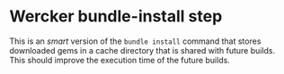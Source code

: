 # Wercker bundle-install step

This is an _smart_ version of the `bundle install` command that stores downloaded gems in a cache directory that is shared with future builds. This should improve the execution time of the future builds.
